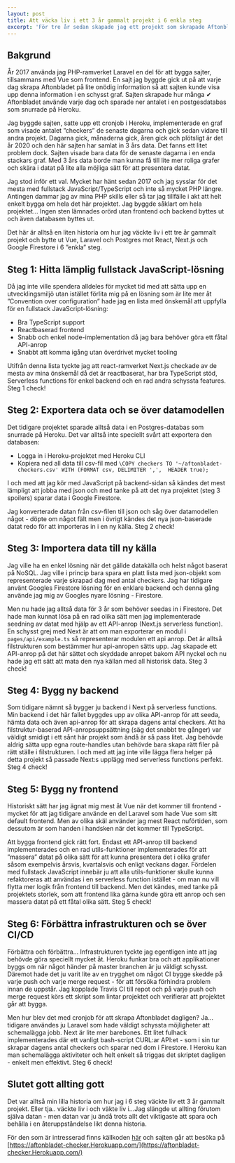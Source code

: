 ```yaml
---
layout: post
title: Att väcka liv i ett 3 år gammalt projekt i 6 enkla steg
excerpt: 'För tre år sedan skapade jag ett projekt som skrapade Aftonbladet dagligen. Det här är historien om vad som hände 3 år senare.'
---
```


## Bakgrund
År 2017 använda jag PHP-ramverket Laravel en del för att bygga sajter, tillsammans med Vue som frontend. En sajt jag byggde gick ut på att varje dag skrapa Aftonbladet på lite onödig information så att sajten kunde visa upp denna information i en schysst graf. Sajten skrapade hur många ✔ Aftonbladet använde varje dag och sparade ner antalet i en postgesdatabas som snurrade på Heroku. 

Jag byggde sajten, satte upp ett cronjob i Heroku, implementerade en graf som visade antalet ”checkers” de senaste dagarna och gick sedan vidare till andra projekt. Dagarna gick, månaderna gick, åren gick och plötsligt är det år 2020 och den här sajten har samlat in 3 års data. Det fanns ett litet problem dock. Sajten visade bara data för de senaste dagarna i en enda stackars graf. Med 3 års data borde man kunna få till lite mer roliga grafer och skära i datat på lite alla möjliga sätt för att presentera datat.

Jag stod inför ett val. Mycket har hänt sedan 2017 och jag sysslar för det mesta med fullstack JavaScript/TypeScript och inte så mycket PHP längre. Antingen dammar jag av mina PHP skills eller så tar jag tillfälle i akt att helt enkelt bygga om hela det här projektet. Jag byggde såklart om hela projektet… Ingen sten lämnades orörd utan frontend och backend byttes ut och även databasen byttes ut. 

Det här är alltså en liten historia om hur jag väckte liv i ett tre år gammalt projekt och bytte ut Vue, Laravel och Postgres mot React, Next.js och Google Firestore i 6 ”enkla” steg.

## Steg 1: Hitta lämplig fullstack JavaScript-lösning
Då jag inte ville spendera alldeles för mycket tid med att sätta upp en utvecklingsmiljö utan istället förlita mig på en lösning som är lite mer åt ”Convention over configuration” hade jag en lista med önskemål att uppfylla för en fullstack JavaScript-lösning:

* Bra TypeScript support
* Reactbaserad frontend
* Snabb och enkel node-implementation då jag bara behöver göra ett fåtal API-anrop
* Snabbt att komma igång utan överdrivet mycket tooling

Utifrån denna lista tyckte jag att react-ramverket Next.js checkade av de mesta av mina önskemål då det är reactbaserat, har bra TypeScript stöd, Serverless functions för enkel backend och en rad andra schyssta features. Steg 1 check!
 
## Steg 2: Exportera data och se över datamodellen
Det tidigare projektet sparade alltså data i en Postgres-databas som snurrade på Heroku. Det var alltså inte speciellt svårt att exportera den databasen:

* Logga in i Heroku-projektet med Heroku CLI
* Kopiera ned all data till csv-fil med `\COPY checkers TO '~/aftonbladet-checkers.csv' WITH (FORMAT csv, DELIMITER ',',  HEADER true);`

I och med att jag kör med JavaScript på backend-sidan så kändes det mest lämpligt att jobba med json och med tanke på att det nya projektet (steg 3 spoilers)  sparar data i Google Firestore.

Jag konverterade datan från csv-filen till json och såg över datamodellen något - döpte om något fält men i övrigt kändes det nya json-baserade datat redo för att importeras in i en ny källa. Steg 2 check!

## Steg 3: Importera data till ny källa
Jag ville ha en enkel lösning när det gällde datakälla och helst något baserat på NoSQL. Jag ville i princip bara spara en platt lista med json-objekt som representerade varje skrapad dag med antal checkers. Jag har tidigare använt Googles Firestore lösning för en enklare backend och denna gång använde jag mig av Googles nyare lösning - Firestore.

Men nu hade jag alltså data för 3 år som behöver seedas in i Firestore. Det hade man kunnat lösa på en rad olika sätt men jag implementerade seedning av datat med hjälp av ett API-anrop (Next.js serverless function). En schysst grej med Next är att om man exporterar en modul i `pages/api/example.ts` så representerar modulen ett api anrop. Det är alltså filstrukturen som bestämmer hur api-anropen sätts upp. Jag skapade ett API-anrop på det här sättet och skyddade anropet bakom API nyckel och nu hade jag ett sätt att mata den nya källan med all historisk data. Steg 3 check!

## Steg 4: Bygg ny backend
Som tidigare nämnt så bygger ju backend i Next på serverless functions. Min backend i det här fallet byggdes upp av olika API-anrop för att seeda, hämta data och även api-anrop för att skrapa dagens antal checkers. Att ha filstruktur-baserad API-anropsuppsättning (säg det snabbt tre gånger) var väldigt smidigt i ett sånt här projekt som ändå är så pass litet. Jag behövde aldrig sätta upp egna route-handles utan behövde bara skapa rätt filer på rätt ställe i filstrukturen. I och med att jag inte ville lägga flera helger på detta projekt så passade Next:s upplägg med serverless functions perfekt. Steg 4 check!

## Steg 5: Bygg ny frontend
Historiskt sätt har jag ägnat mig mest åt Vue när det kommer till frontend - mycket för att jag tidigare använde en del Laravel  som hade Vue som sitt default frontend. Men av olika skäl använder jag mest React nuförtiden, som dessutom är som handen i handsken när det kommer till TypeScript.

Att bygga frontend gick rätt fort. Endast ett API-anrop till backend implementerades och en rad utils-funktioner implementerades för att ”massera” datat på olika sätt för att kunna presentera det i olika grafer såsom exempelvis årsvis, kvartalsvis och enligt veckans dagar. Fördelen med fullstack JavaScript innebär ju att alla utils-funktioner skulle kunna refaktoreras att användas i en serverless function istället - om man nu vill flytta mer logik från frontend till backend. Men det kändes, med tanke på projektets storlek, som att frontend lika gärna kunde göra ett anrop och sen massera datat på ett fåtal olika sätt. Steg 5 check!

## Steg 6: Förbättra infrastrukturen och se över CI/CD
Förbättra och förbättra… Infrastrukturen tyckte jag egentligen inte att jag behövde göra speciellt mycket åt. Heroku funkar bra och att applikationer byggs om när något händer på master branchen är ju väldigt schysst. Däremot hade det ju varit lite av en trygghet om något CI bygge skedde på varje push och varje merge request - för att försöka förhindra problem innan de uppstår. Jag kopplade Travis CI till repot och på varje push och merge request körs ett skript som lintar projektet och verifierar att projektet går att bygga.

Men hur blev det med cronjob för att skrapa Aftonbladet dagligen? Ja… tidigare användes ju Laravel som hade väldigt schyssta möjligheter att schemalägga jobb. Next är lite mer barebones. Ett litet fulhack implementerades där ett vanligt bash-script CURL:ar API:et - som i sin tur skrapar dagens antal checkers och sparar ned dom i Firestore. I Heroku kan man schemalägga aktiviteter och helt enkelt så triggas det skriptet dagligen - enkelt men effektivt. Steg 6 check!

## Slutet gott allting gott
Det var alltså min lilla historia om hur jag i 6 steg väckte liv ett 3 år gammalt projekt. Eller tja.. väckte liv i och väkte liv i...Jag slängde ut allting förutom själva datan - men datan var ju ändå trots allt det viktigaste att spara och behålla i en återuppståndelse likt denna historia.

För den som är intresserad finns källkoden [här](https://github.com/danielv14/aftonbladet-checkr-next) och sajten går att besöka på [https://aftonbladet-checker.Herokuapp.com/](https://aftonbladet-checker.Herokuapp.com/)

